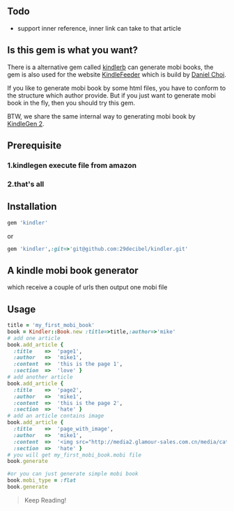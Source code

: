 ## Todo
* support inner reference, inner link can take to that article

## Is this gem is what you want?
There is a alternative gem called [kindlerb](https://github.com/danchoi/kindlerb) can generate mobi books, the gem is also used 
for the website [KindleFeeder](http://kindlefeeder.com/) which is build by [Daniel Choi](http://danielchoi.com/software).

If you like to generate mobi book by some html files, you have to conform to the structure which author provide. But if you just 
want to generate mobi book in the fly, then you should try this gem.

BTW, we share the same internal way to generating mobi book by [KindleGen 2](http://www.amazon.com/gp/feature.html?ie=UTF8&docId=1000234621).

## Prerequisite
### 1.kindlegen execute file from amazon
### 2.that's all

## Installation
```ruby
gem 'kindler'
```

or

```ruby
gem 'kindler',:git=>'git@github.com:29decibel/kindler.git'
```
## A kindle mobi book generator
which receive a couple of urls then output one mobi file

## Usage
```ruby
title = 'my_first_mobi_book'
book = Kindler::Book.new :title=>title,:author=>'mike'
# add one article
book.add_article {
  :title    =>  'page1',
  :author   =>  'mike1',
  :content  =>  'this is the page 1',
  :section  =>  'love' }
# add another article
book.add_article {
  :title    =>  'page2',
  :author   =>  'mike1',
  :content  =>  'this is the page 2',
  :section  =>  'hate' }
# add an article contains image
book.add_article {
  :title    =>  'page_with_image',
  :author   =>  'mike1',
  :content  =>  '<img src="http://media2.glamour-sales.com.cn/media/catalog/category/Stroili_banner_02.jpg"></img>this is the page 3',
  :section  =>  'hate' }
# you will get my_first_mobi_book.mobi file
book.generate 

#or you can just generate simple mobi book
book.mobi_type = :flat
book.generate
```
> Keep Reading!



